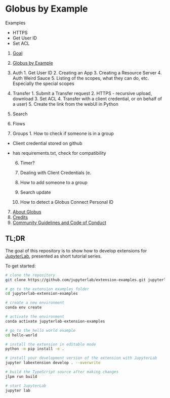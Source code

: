 # Globus by Example


Examples

* HTTPS 
* Get User ID
* Set ACL

1. [Goal](#tldr)
2. [Globus by Example](#develop-by-examples)
  1. Auth
    1. Get User ID
    2. Creating an App
    3. Creating a Resource Server
    4. Auth Weird Sauce
    5. Listing of the scopes, what they can do, etc. Especially the special scopes
    
  2. Transfer
    1. Submit a Transfer request
    2. HTTPS - recursive upload, download
    3. Set ACL
    4. Transfer with a client credential, or on behalf of a user)
    5. Create the link from the webUI in Python

  3. Search
  4. Flows
  5. Groups
    1. How to check if someone is in a group

* Client credential stored on github
* has requirements.txt, check for compatibility

  6. Timer?




  
  7. Dealing with Client Credentials (e.
  
  11. How to add someone to a group
  12. Search update
  13. How to detect a Globus Connect Personal ID



7. [About Globus](#about-jupyterlab)
8. [Credits](#credits)
9. [Community Guidelines and Code of Conduct](#community-guidelines-and-code-of-conduct)


## TL;DR

The goal of this repository is to show how to develop extensions for [JupyterLab](https://github.com/jupyterlab/jupyterlab), presented as short tutorial series.

To get started:

```bash
# clone the repository
git clone https://github.com/jupyterlab/extension-examples.git jupyterlab-extension-examples

# go to the extension examples folder
cd jupyterlab-extension-examples

# create a new environment
conda env create

# activate the environment
conda activate jupyterlab-extension-examples

# go to the hello world example
cd hello-world

# install the extension in editable mode
python -m pip install -e .

# install your development version of the extension with JupyterLab
jupyter labextension develop . --overwrite

# build the TypeScript source after making changes
jlpm run build

# start JupyterLab
jupyter lab
```
